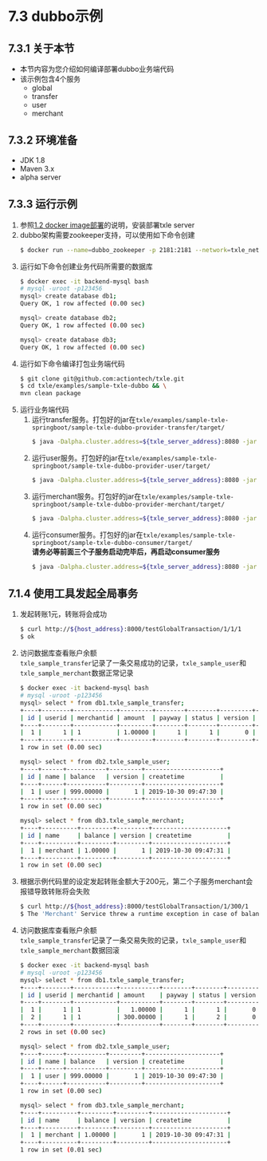 # 7.3 dubbo示例
## 7.3.1 关于本节
 + 本节内容为您介绍如何编译部署dubbo业务端代码  
 + 该示例包含4个服务  
    + global
    + transfer
    + user
    + merchant

## 7.3.2 环境准备
 + JDK 1.8
 + Maven 3.x
 + alpha server

## 7.3.3 运行示例
 1. 参照[1.2 docker image部署](../1.QuickStart/1.2_docker_image_deployment.md)的说明，安装部署txle server  
 2. dubbo架构需要zookeeper支持，可以使用如下命令创建  
    ```bash
    $ docker run --name=dubbo_zookeeper -p 2181:2181 --network=txle_net --ip=172.20.0.61 zookeeper
    ```
 3. 运行如下命令创建业务代码所需要的数据库  
    ```bash
    $ docker exec -it backend-mysql bash
    # mysql -uroot -p123456
    mysql> create database db1;
    Query OK, 1 row affected (0.00 sec)
    
    mysql> create database db2;
    Query OK, 1 row affected (0.00 sec)
    
    mysql> create database db3;
    Query OK, 1 row affected (0.00 sec)
    ```
 4. 运行如下命令编译打包业务端代码  
    ```bash
    $ git clone git@github.com:actiontech/txle.git
    $ cd txle/examples/sample-txle-dubbo && \
    mvn clean package
    ```
 5. 运行业务端代码
    1. 运行transfer服务。打包好的jar在`txle/examples/sample-txle-springboot/sample-txle-dubbo-provider-transfer/target/`  
        ```bash
        $ java -Dalpha.cluster.address=${txle_server_address}:8080 -jar sample-txle-dubbo-provider-transfer-0.0.1-SNAPSHOT.jar
        ```
    2. 运行user服务。打包好的jar在`txle/examples/sample-txle-springboot/sample-txle-dubbo-provider-user/target/`  
        ```bash
        $ java -Dalpha.cluster.address=${txle_server_address}:8080 -jar sample-txle-dubbo-provider-user-0.0.1-SNAPSHOT.jar
        ```
    3. 运行merchant服务。打包好的jar在`txle/examples/sample-txle-springboot/sample-txle-dubbo-provider-merchant/target/`  
        ```bash
        $ java -Dalpha.cluster.address=${txle_server_address}:8080 -jar sample-txle-dubbo-provider-merchant-0.0.1-SNAPSHOT.jar
        ```
    4. 运行consumer服务。打包好的jar在`txle/examples/sample-txle-springboot/sample-txle-dubbo-consumer/target/`  
        **请务必等前面三个子服务启动完毕后，再启动consumer服务**
        ```bash
        $ java -Dalpha.cluster.address=${txle_server_address}:8080 -jar sample-txle-dubbo-consumer-0.0.1-SNAPSHOT.jar
        ```

## 7.1.4 使用工具发起全局事务
 1. 发起转账1元，转账将会成功  
    ```bash
    $ curl http://${host_address}:8000/testGlobalTransaction/1/1/1
    $ ok
    ```
 2. 访问数据库查看账户余额  
    `txle_sample_transfer`记录了一条交易成功的记录，`txle_sample_user`和`txle_sample_merchant`数据正常记录  
    ```bash
    $ docker exec -it backend-mysql bash
    # mysql -uroot -p123456
    mysql> select * from db1.txle_sample_transfer;
    +----+--------+------------+---------+--------+--------+---------+---------------------+
    | id | userid | merchantid | amount  | payway | status | version | createtime          |
    +----+--------+------------+---------+--------+--------+---------+---------------------+
    |  1 |      1 | 1          | 1.00000 |      1 |      1 |       0 | 2019-10-30 09:47:54 |
    +----+--------+------------+---------+--------+--------+---------+---------------------+
    1 row in set (0.00 sec)
    
    mysql> select * from db2.txle_sample_user;
    +----+------+-----------+---------+---------------------+
    | id | name | balance   | version | createtime          |
    +----+------+-----------+---------+---------------------+
    |  1 | user | 999.00000 |       1 | 2019-10-30 09:47:30 |
    +----+------+-----------+---------+---------------------+
    1 row in set (0.00 sec)
    
    mysql> select * from db3.txle_sample_merchant;
    +----+----------+---------+---------+---------------------+
    | id | name     | balance | version | createtime          |
    +----+----------+---------+---------+---------------------+
    |  1 | merchant | 1.00000 |       1 | 2019-10-30 09:47:31 |
    +----+----------+---------+---------+---------------------+
    1 row in set (0.00 sec)
    ```
 3. 根据示例代码里的设定发起转账金额大于200元，第二个子服务merchant会报错导致转账将会失败  
    ```bash
    $ curl http://${host_address}:8000/testGlobalTransaction/1/300/1
    $ The 'Merchant' Service threw a runtime exception in case of balance was more than 200.
    ```  
 4. 访问数据库查看账户余额  
    `txle_sample_transfer`记录了一条交易失败的记录，`txle_sample_user`和`txle_sample_merchant`数据回滚  
    ```bash
    $ docker exec -it backend-mysql bash
    # mysql -uroot -p123456
    mysql> select * from db1.txle_sample_transfer;
    +----+--------+------------+-----------+--------+--------+---------+---------------------+
    | id | userid | merchantid | amount    | payway | status | version | createtime          |
    +----+--------+------------+-----------+--------+--------+---------+---------------------+
    |  1 |      1 | 1          |   1.00000 |      1 |      1 |       0 | 2019-10-30 09:47:54 |
    |  2 |      1 | 1          | 300.00000 |      1 |      2 |       0 | 2019-10-30 09:50:18 |
    +----+--------+------------+-----------+--------+--------+---------+---------------------+
    2 rows in set (0.00 sec)
    
    mysql> select * from db2.txle_sample_user;
    +----+------+-----------+---------+---------------------+
    | id | name | balance   | version | createtime          |
    +----+------+-----------+---------+---------------------+
    |  1 | user | 999.00000 |       1 | 2019-10-30 09:47:30 |
    +----+------+-----------+---------+---------------------+
    1 row in set (0.00 sec)
    
    mysql> select * from db3.txle_sample_merchant;
    +----+----------+---------+---------+---------------------+
    | id | name     | balance | version | createtime          |
    +----+----------+---------+---------+---------------------+
    |  1 | merchant | 1.00000 |       1 | 2019-10-30 09:47:31 |
    +----+----------+---------+---------+---------------------+
    1 row in set (0.01 sec)
    ```
